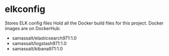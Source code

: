 # elkconfig
Stores ELK config files
Hold all the Docker build files for this project.
Docker images are on DockerHub:
- samassalt/elasticsearch971:1.0
- samassalt/logstash971:1.0
- samassalt/kibana971:1.0
